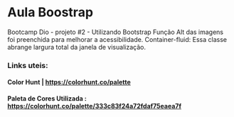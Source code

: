# Aula Boostrap
Bootcamp Dio - projeto #2 - Utilizando Bootstrap
Função Alt das imagens foi preenchida para melhorar a acessibilidade.
Container-fluid: Essa classe abrange largura total da janela de visualização.



### Links uteis:
#### Color Hunt | https://colorhunt.co/palette
#### Paleta de Cores Utilizada : https://colorhunt.co/palette/333c83f24a72fdaf75eaea7f
